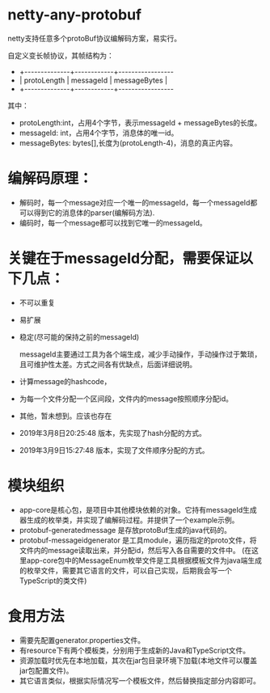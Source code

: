 # netty-any-protobuf
netty支持任意多个protoBuf协议编解码方案，易实行。

 自定义变长帧协议，其帧结构为：
 * +--------------+------------+-----------------
 * | protoLength  |  messageId |  messageBytes  |
 * +--------------+------------+-----------------

  其中： 
* protoLength:int，占用4个字节，表示messageId + messageBytes的长度。
* messageId: int，占用4个字节，消息体的唯一id。
* messageBytes: bytes[],长度为(protoLength-4)，消息的真正内容。

# 编解码原理：
* 解码时，每一个message对应一个唯一的messageId，每一个messageId都可以得到它的消息体的parser(编解码方法).
* 编码时，每一个message都可以找到它唯一的messageId。

# 关键在于messageId分配，需要保证以下几点：
* 不可以重复
* 易扩展
* 稳定(尽可能的保持之前的messageId)

  messageId主要通过工具为各个端生成，减少手动操作，手动操作过于繁琐，且可维护性太差。方式之间各有优缺点，后面详细说明。
* 计算message的hashcode，
* 为每一个文件分配一个区间段，文件内的message按照顺序分配id。
* 其他，暂未想到。应该也存在

* 2019年3月8日20:25:48 版本，先实现了hash分配的方式。
* 2019年3月9日15:27:48 版本，实现了文件顺序分配的方式。

# 模块组织
* app-core是核心包，是项目中其他模块依赖的对象。它持有messageId生成器生成的枚举类，并实现了编解码过程。并提供了一个example示例。
* protobuf-generatedmessage 是存放protoBuf生成的java代码的。
* protobuf-messageidgenerator 是工具module，遍历指定的proto文件，将文件内的message读取出来，并分配id，然后写入各自需要的文件中。
(在这里app-core包中的MessageEnum枚举文件是工具根据模板文件为java端生成的枚举文件，需要其它语言的文件，可以自己实现，后期我会写一个TypeScript的类文件)

# 食用方法
* 需要先配置generator.properties文件。
* 有resource下有两个模板类，分别用于生成新的Java和TypeScript文件。
* 资源加载时优先在本地加载，其次在jar包目录环境下加载(本地文件可以覆盖jar包配置文件)。
* 其它语言类似，根据实际情况写一个模板文件，然后替换指定部分内容即可。